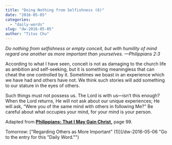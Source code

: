 ```yaml
---
title: "Doing Nothing from Selfishness (6)"
date: "2016-05-05"
categories: 
  - "daily-words"
slug: "dw-2016-05-05"
author: "Titus Chu"
---
```


_Do nothing from selfishness or empty conceit, but with humility of mind regard one another as more important than yourselves._ _—Philippians 2:3_

According to what I have seen, conceit is not as damaging to the church life as ambition and self-seeking, but it is something meaningless that can cheat the one controlled by it. Sometimes we boast in an experience which we have had and others have not. We think such stories will add something to our stature in the eyes of others.

Such things must not possess us. The Lord is with us—isn’t this enough? When the Lord returns, He will not ask about our unique experiences; He will ask, “Were you of the same mind with others in following Me?” Be careful about what occupies your mind, for your mind is your person.

Adapted from __[Philippians: That I May Gain Christ,](/book-philippians/ "Go to the listing for this book.")__ page 99.

Tomorrow: ["Regarding Others as More Important" (1)](/dw-2016-05-06 "Go to the entry for this "Daily Word."")
